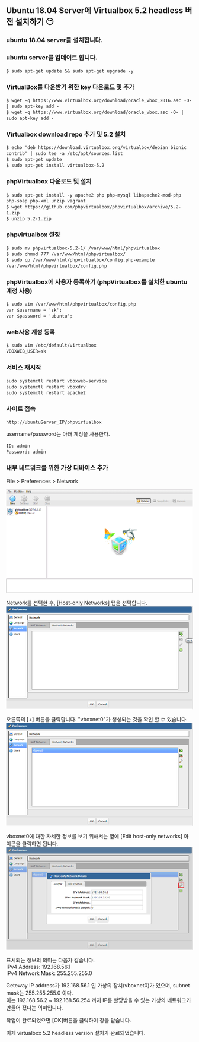 ## Ubuntu 18.04 Server에 Virtualbox 5.2 headless 버전 설치하기 :no_mouth:

### ubuntu 18.04 server를 설치합니다.  
### ubuntu server를 업데이트 합니다.  
```
$ sudo apt-get update && sudo apt-get upgrade -y
```

### VirtualBox를 다운받기 위한 key 다운로드 및 추가
```
$ wget -q https://www.virtualbox.org/download/oracle_vbox_2016.asc -O- | sudo apt-key add -
$ wget -q https://www.virtualbox.org/download/oracle_vbox.asc -O- | sudo apt-key add -
```

### Virtualbox download repo 추가 및 5.2 설치
```
$ echo 'deb https://download.virtualbox.org/virtualbox/debian bionic contrib' | sudo tee -a /etc/apt/sources.list
$ sudo apt-get update
$ sudo apt-get install virtualbox-5.2
```

### phpVirtualbox 다운로드 및 설치
```
$ sudo apt-get install -y apache2 php php-mysql libapache2-mod-php php-soap php-xml unzip vagrant
$ wget https://github.com/phpvirtualbox/phpvirtualbox/archive/5.2-1.zip
$ unzip 5.2-1.zip
```

### phpvirtualbox 설정
```
$ sudo mv phpvirtualbox-5.2-1/ /var/www/html/phpvirtualbox
$ sudo chmod 777 /var/www/html/phpvirtualbox/
$ sudo cp /var/www/html/phpvirtualbox/config.php-example /var/www/html/phpvirtualbox/config.php
```

### phpVirtualbox에 사용자 등록하기 (phpVirtualbox를 설치한 ubuntu 계정 사용)
```
$ sudo vim /var/www/html/phpvirtualbox/config.php
var $username = 'sk';
var $password = 'ubuntu';
```

### web사용 계정 등록
```
$ sudo vim /etc/default/virtualbox
VBOXWEB_USER=sk
```

### 서비스 재시작
```
sudo systemctl restart vboxweb-service
sudo systemctl restart vboxdrv
sudo systemctl restart apache2
```

### 사이트 접속
```
http://ubuntuServer_IP/phpvirtualbox
```

username/password는 아래 계정을 사용한다.
```
ID: admin
Password: admin
```

### 내부 네트워크를 위한 가상 디바이스 추가
File > Preferences > Network

![](/assets/vbox_network_1.png)

Network를 선택한 후, [Host-only Networks] 탭을 선택합니다.  
![](/assets/vbox_network_2.png)

오른쪽의 [+] 버튼을 클릭합니다. "vboxnet0"가 생성되는 것을 확인 할 수 있습니다.  
![](/assets/vbox_network_3.png)

vboxnet0에 대한 자세한 정보를 보기 위해서는 옆에 [Edit host-only networks] 아이콘을 클릭하면 됩니다.
![](/assets/vbox_network_4.png)

표시되는 정보의 의미는 다음가 같습니다.  
IPv4 Address: 192.168.56.1  
IPv4 Network Mask: 255.255.255.0  

Geteway IP address가 192.168.56.1 인 가상의 장치(vboxnet0)가 있으며, subnet mask는 255.255.255.0 이다.  
이는 192.168.56.2 ~ 192.168.56.254 까지 IP를 할당받을 수 있는 가상의 네트워크가 만들어 졌다는 의미입니다.  

작업이 완료되었으면 [OK]버튼을 클릭하여 창을 닫습니다.  

이제 virtualbox 5.2 headless version 설치가 완료되었습니다.  

